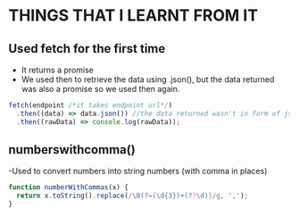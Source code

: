 # THINGS THAT I LEARNT FROM IT

## Used fetch for the first time

- It returns a promise
- We used then to retrieve the data using .json(), but the data returned was also a promise so we used then again.

```javascript
fetch(endpoint /*it takes endpoint url*/)
  .then((data) => data.json()) //the data returned wasn't in form of json
  .then((rawData) => console.log(rawData));
```

## numberswithcomma()
-Used to convert numbers into string numbers (with comma in places)

```javascript
function numberWithCommas(x) {
  return x.toString().replace(/\B(?=(\d{3})+(?!\d))/g, ',');
}
```

